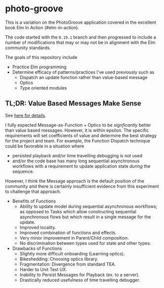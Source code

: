 # photo-groove

This is a variation on the PhotoGroove application covered in the excellent book Elm In Action (#elm-in-action).

The code started with the `0.19.1` branch and then progressed to include a number of modifications that may or may not be in alignment with the Elm community standards.

The goals of this repository include

- Practice Elm programming
- Determine efficacy of patterns/practices I've used previously such as
  - Dispatch an update function rather than value-based message
  - Optics
  - Type oriented modules

## TL;DR: Value Based Messages Make Sense

See [here for details](MessageAsFunction.md).

I fully expected Message-as-Function + Optics to be _signficantly_ better than value based messages. However, it is within epsilon. The specific requirements will set coefficients of value and determine the best strategy for the project and team. For example, the Function Dispatch technique could be favorable in a situation where

- persisted playback and/or time travelling debugging is not used
- and/or the code base has many long sequential asynchronous workflows with a requirement to update application state _during_ the sequence.

However, I think the Message approach is the default position of the community and there is certainly insufficient evidence from this experiment to challenge that approach.

- Benefits of Functions
  - Ability to update model during sequential asynchronous workflows; as opposed to Tasks which allow constructing sequential asynchronous flows but which result in a single message for the update.
  - Improved locality.
  - Improved combination of functions and effects.
  - Very minor improvement in Parent/Child composition.
  - No discrimination between types used for state and other types.
- Drawbacks of Functions
  - Slightly more difficult onboarding (Learning optics).
  - Bikeshedding: Choosing optics library.
  - Fragmentation: Divergence from standard TEA.
  - Harder to Unit Test UX.
  - Inability to Persist Messages for Playback (ex. to a server).
  - Drastically reduced usefulness of time travelling debugger.

